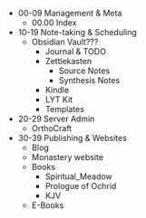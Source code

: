 - 00-09 Management & Meta
	- 00.00 Index
- 10-19 Note-taking & Scheduling
	- Obsidian Vault???
		- Journal & TODO
		- Zettlekasten
			- Source Notes
			- Synthesis Notes
		- Kindle
		- LYT Kit
		- Templates
- 20-29 Server Admin
	- OrthoCraft
- 30-39 Publishing & Websites
	- Blog
	- Monastery website
	- Books
		- Spiritual_Meadow
		- Prologue of Ochrid
		- KJV
	- E-Books